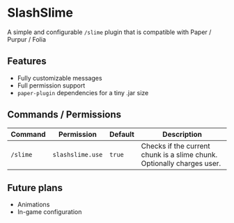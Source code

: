 # SlashSlime
A simple and configurable `/slime` plugin that is compatible with Paper / Purpur / Folia

## Features
- Fully customizable messages
- Full permission support
- `paper-plugin` dependencies for a tiny .jar size

## Commands / Permissions
| Command  | Permission       | Default | Description                                                            |
|----------|------------------|---------|------------------------------------------------------------------------|
| `/slime` | `slashslime.use` | `true`  | Checks if the current chunk is a slime chunk. Optionally charges user. |

## Future plans
- Animations
- In-game configuration
